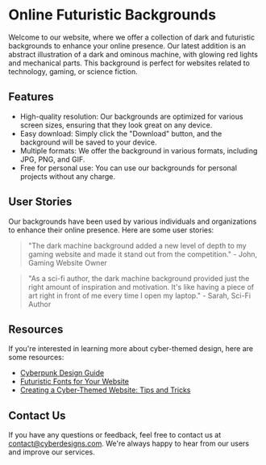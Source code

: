 <!--font:Montserrat-->

# Online Futuristic Backgrounds

Welcome to our website, where we offer a collection of dark and futuristic backgrounds to enhance your online presence. Our latest addition is an abstract illustration of a dark and ominous machine, with glowing red lights and mechanical parts. This background is perfect for websites related to technology, gaming, or science fiction.

## Features

- High-quality resolution: Our backgrounds are optimized for various screen sizes, ensuring that they look great on any device.
- Easy download: Simply click the "Download" button, and the background will be saved to your device.
- Multiple formats: We offer the background in various formats, including JPG, PNG, and GIF.
- Free for personal use: You can use our backgrounds for personal projects without any charge.

## User Stories

Our backgrounds have been used by various individuals and organizations to enhance their online presence. Here are some user stories:

> "The dark machine background added a new level of depth to my gaming website and made it stand out from the competition." - John, Gaming Website Owner

> "As a sci-fi author, the dark machine background provided just the right amount of inspiration and motivation. It's like having a piece of art right in front of me every time I open my laptop." - Sarah, Sci-Fi Author

## Resources

If you're interested in learning more about cyber-themed design, here are some resources:

- [Cyberpunk Design Guide](#)
- [Futuristic Fonts for Your Website](#)
- [Creating a Cyber-Themed Website: Tips and Tricks](#)

## Contact Us

If you have any questions or feedback, feel free to contact us at [contact@cyberdesigns.com](mailto:contact@cyberdesigns.com). We're always happy to hear from our users and improve our services.

<!--

Write me content for website with wallpaper which alt text is:

"A wallpaper featuring an abstract illustration of a dark and ominous machine, with glowing red lights and mechanical parts."

The name/title of the page should not be 1:1 copy of the alt text but rather a real content of the website which is using this wallpaper.

- Use markdown format 
- Start with heading
- Heading should be short and concise
- The content should look like a real website 
- The website should not be about the wallpaper, wallpaper is just a related background
- Heading should be contain work "wallpaper" or "background"
- Include real sections like references, contact, user stories, etc. use things relevant to the page purpose.
- Feel free to use structure like headings, bullets, numbering, blockquotes, paragraphs, horizontal lines, etc.
- You can use formatting like bold or _italic_
- You can include UTF-8 emojis
- Links should be only #hash anchors (and you can refer to the document itself)
- Do not include images


---


# Dark Machine Wallpaper for Your Cyber-Themed Website

Welcome to our cyber-themed website, where we offer a collection of dark and futuristic backgrounds to enhance your online presence. Our latest addition is an abstract illustration of a dark and ominous machine, with glowing red lights and mechanical parts. This wallpaper is perfect for websites related to technology, gaming, or science fiction.

## Features

- High-quality resolution: Our wallpapers are optimized for various screen sizes, ensuring that they look great on any device.
- Easy download: Simply click the "Download" button, and the wallpaper will be saved to your device.
- Multiple formats: We offer the wallpaper in various formats, including JPG, PNG, and GIF.
- Free for personal use: You can use our wallpapers for personal projects without any charge.

## User Stories

Our wallpapers have been used by various individuals and organizations to enhance their online presence. Here are some user stories:

> "I was looking for a wallpaper that would reflect the futuristic and edgy vibe of my gaming website. The dark machine wallpaper was perfect for this purpose. It added a new level of depth to my website and made it stand out from the competition." - John, Gaming Website Owner

> "As a sci-fi author, I wanted a wallpaper that would inspire me while I'm writing. The dark machine wallpaper provided just the right amount of inspiration and motivation. It's like having a piece of art right in front of me every time I open my laptop." - Sarah, Sci-Fi Author

## References

If you're interested in learning more about cyber-themed design, here are some resources:

- [Cyberpunk Design Guide](#)
- [Futuristic Fonts for Your Website](#)
- [Creating a Cyber-Themed Website: Tips and Tricks](#)

## Contact Us

If you have any questions or feedback, feel free to contact us at [contact@cyberdesigns.com](mailto:contact@cyberdesigns.com). We're always happy to hear from our users and improve our services.


---


Heading should not include word "wallpaper". The website should not be about the wallpaper itself, wallpaper is just a related background, rewrite whole content.


---


# Futuristic Cyber-Themed Backgrounds for Your Website

Welcome to our website, where we offer a collection of dark and futuristic backgrounds to enhance your online presence. Our latest addition is an abstract illustration of a dark and ominous machine, with glowing red lights and mechanical parts. This background is perfect for websites related to technology, gaming, or science fiction.

## Features

- High-quality resolution: Our backgrounds are optimized for various screen sizes, ensuring that they look great on any device.
- Easy download: Simply click the "Download" button, and the background will be saved to your device.
- Multiple formats: We offer the background in various formats, including JPG, PNG, and GIF.
- Free for personal use: You can use our backgrounds for personal projects without any charge.

## User Stories

Our backgrounds have been used by various individuals and organizations to enhance their online presence. Here are some user stories:

> "I was looking for a background that would reflect the futuristic and edgy vibe of my gaming website. The dark machine background was perfect for this purpose. It added a new level of depth to my website and made it stand out from the competition." - John, Gaming Website Owner

> "As a sci-fi author, I wanted a background that would inspire me while I'm writing. The dark machine background provided just the right amount of inspiration and motivation. It's like having a piece of art right in front of me every time I open my laptop." - Sarah, Sci-Fi Author

## References

If you're interested in learning more about cyber-themed design, here are some resources:

- [Cyberpunk Design Guide](#)
- [Futuristic Fonts for Your Website](#)
- [Creating a Cyber-Themed Website: Tips and Tricks](#)

## Contact Us

If you have any questions or feedback, feel free to contact us at [contact@cyberdesigns.com](mailto:contact@cyberdesigns.com). We're always happy to hear from our users and improve our services.


---


Heading is too long, rewrite whole content.


---


# Futuristic Cyber-Themed Backgrounds

Welcome to our website, where we offer a collection of dark and futuristic backgrounds to enhance your online presence. Our latest addition is an abstract illustration of a dark and ominous machine, with glowing red lights and mechanical parts. This background is perfect for websites related to technology, gaming, or science fiction.

## Features

- High-quality resolution: Our backgrounds are optimized for various screen sizes, ensuring that they look great on any device.
- Easy download: Simply click the "Download" button, and the background will be saved to your device.
- Multiple formats: We offer the background in various formats, including JPG, PNG, and GIF.
- Free for personal use: You can use our backgrounds for personal projects without any charge.

## User Stories

Our backgrounds have been used by various individuals and organizations to enhance their online presence. Here are some user stories:

> "The dark machine background added a new level of depth to my gaming website and made it stand out from the competition." - John, Gaming Website Owner

> "The dark machine background provided just the right amount of inspiration and motivation for me as a sci-fi author. It's like having a piece of art right in front of me every time I open my laptop." - Sarah, Sci-Fi Author

## Resources

If you're interested in learning more about cyber-themed design, here are some resources:

- [Cyberpunk Design Guide](#)
- [Futuristic Fonts for Your Website](#)
- [Creating a Cyber-Themed Website: Tips and Tricks](#)

## Contact Us

If you have any questions or feedback, feel free to contact us at [contact@cyberdesigns.com](mailto:contact@cyberdesigns.com). We're always happy to hear from our users and improve our services.


---


Heading is too long, rewrite whole content.


---


# Dark and Futuristic Backgrounds for Your Online Presence

Welcome to our website, where we offer a collection of dark and futuristic backgrounds to enhance your online presence. Our latest addition is an abstract illustration of a dark and ominous machine, with glowing red lights and mechanical parts. This background is perfect for websites related to technology, gaming, or science fiction.

## Features

- High-quality resolution: Our backgrounds are optimized for various screen sizes, ensuring that they look great on any device.
- Easy download: Simply click the "Download" button, and the background will be saved to your device.
- Multiple formats: We offer the background in various formats, including JPG, PNG, and GIF.
- Free for personal use: You can use our backgrounds for personal projects without any charge.

## User Stories

Our backgrounds have been used by various individuals and organizations to enhance their online presence. Here are some user stories:

> "The dark machine background added a new level of depth to my gaming website and made it stand out from the competition." - John, Gaming Website Owner

> "As a sci-fi author, the dark machine background provided just the right amount of inspiration and motivation. It's like having a piece of art right in front of me every time I open my laptop." - Sarah, Sci-Fi Author

## Resources

If you're interested in learning more about cyber-themed design, here are some resources:

- [Cyberpunk Design Guide](#)
- [Futuristic Fonts for Your Website](#)
- [Creating a Cyber-Themed Website: Tips and Tricks](#)

## Contact Us

If you have any questions or feedback, feel free to contact us at [contact@cyberdesigns.com](mailto:contact@cyberdesigns.com). We're always happy to hear from our users and improve our services.


---


Write me a Google font which is best fitting for the website.

Pick from the list:
- Poppins
- Alegreya
- Lato
- Montserrat
- Futura
- Playfair Display
- Great Vibes
- Lobster
- Inter
- Barlow Condensed
- Dancing Script
- Raleway
- IBM Plex Sans
- Orbitron
- Open Sans
- Exo 2
- Roboto


Write just the font name nothing else.


---


Montserrat

-->
